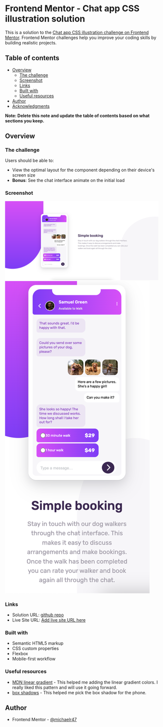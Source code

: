 # Frontend Mentor - Chat app CSS illustration solution

This is a solution to the [Chat app CSS illustration challenge on Frontend Mentor](https://www.frontendmentor.io/challenges/chat-app-css-illustration-O5auMkFqY). Frontend Mentor challenges help you improve your coding skills by building realistic projects. 

## Table of contents

- [Overview](#overview)
  - [The challenge](#the-challenge)
  - [Screenshot](#screenshot)
  - [Links](#links)
  - [Built with](#built-with)
  - [Useful resources](#useful-resources)
- [Author](#author)
- [Acknowledgments](#acknowledgments)

**Note: Delete this note and update the table of contents based on what sections you keep.**

## Overview

### The challenge

Users should be able to:

- View the optimal layout for the component depending on their device's screen size
- **Bonus**: See the chat interface animate on the initial load

### Screenshot

![](./images/desktopChatApp.png)
![](./images/MobileChatApp.png)


### Links

- Solution URL: [github repo](https://github.com/michaelr47/ChatApp-CSS-illustration)
- Live Site URL: [Add live site URL here](https://your-live-site-url.com)


### Built with

- Semantic HTML5 markup
- CSS custom properties
- Flexbox
- Mobile-first workflow

### Useful resources

- [MDN linear gradient](https://developer.mozilla.org/en-US/docs/Web/CSS/gradient/linear-gradient) - This helped me adding the linear gradient colors. I really liked this pattern and will use it going forward.
- [box shadows](https://getcssscan.com/css-box-shadow-examples) - This helped me pick the box shadow for the phone.

## Author

- Frontend Mentor - [@michaelr47](https://www.frontendmentor.io/profile/michaelr47)
